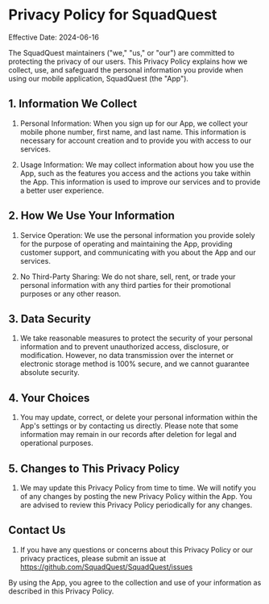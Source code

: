 # Privacy Policy for SquadQuest

Effective Date: 2024-06-16

The SquadQuest maintainers ("we," "us," or "our") are committed to protecting the privacy of our users. This Privacy Policy explains how we collect, use, and safeguard the personal information you provide when using our mobile application, SquadQuest (the "App").

## 1. Information We Collect

1. Personal Information: When you sign up for our App, we collect your mobile phone number, first name, and last name. This information is necessary for account creation and to provide you with access to our services.

2. Usage Information: We may collect information about how you use the App, such as the features you access and the actions you take within the App. This information is used to improve our services and to provide a better user experience.

## 2. How We Use Your Information

1. Service Operation: We use the personal information you provide solely for the purpose of operating and maintaining the App, providing customer support, and communicating with you about the App and our services.

2. No Third-Party Sharing: We do not share, sell, rent, or trade your personal information with any third parties for their promotional purposes or any other reason.

## 3. Data Security

1. We take reasonable measures to protect the security of your personal information and to prevent unauthorized access, disclosure, or modification. However, no data transmission over the internet or electronic storage method is 100% secure, and we cannot guarantee absolute security.

## 4. Your Choices

1. You may update, correct, or delete your personal information within the App's settings or by contacting us directly. Please note that some information may remain in our records after deletion for legal and operational purposes.

## 5. Changes to This Privacy Policy

1. We may update this Privacy Policy from time to time. We will notify you of any changes by posting the new Privacy Policy within the App. You are advised to review this Privacy Policy periodically for any changes.

## Contact Us

1. If you have any questions or concerns about this Privacy Policy or our privacy practices, please submit an issue at <https://github.com/SquadQuest/SquadQuest/issues>

By using the App, you agree to the collection and use of your information as described in this Privacy Policy.
